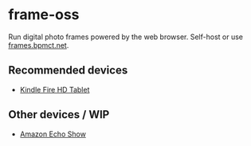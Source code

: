 # frame-oss

Run digital photo frames powered by the web browser. Self-host or use [frames.bpmct.net](https://frames.bpmct.net).

## Recommended devices

- [Kindle Fire HD Tablet](./docs/kindle-fire.md)

## Other devices / WIP

- [Amazon Echo Show](https://github.com/bpmct/frame-oss-alexa)
